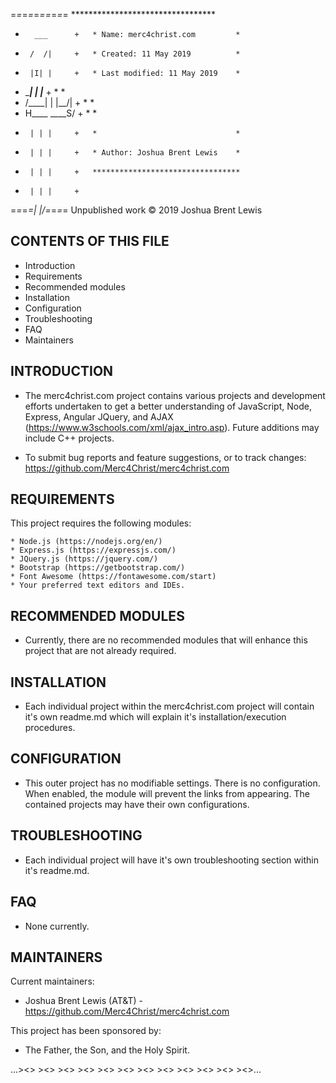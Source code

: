 =*=*=*=*=*==*=*=*=   *********************************	
+       ___      +   * Name: merc4christ.com         *
+      /  /|     +   * Created: 11 May 2019          *
+      |I| |     +   * Last modified: 11 May 2019    *
+  ____| | |___  +   *                               *
+ /____| | |__/| +   *                               *
+ H____   ____S/ +   *                               *
+      | | |     +   *                               *
+      | | |     +   * Author: Joshua Brent Lewis    *
+      | | |     +   *********************************
+      | | |     +
=*=*=*=| |/=*=*=*= Unpublished work © 2019 Joshua Brent Lewis

CONTENTS OF THIS FILE
---------------------
   
 * Introduction
 * Requirements
 * Recommended modules
 * Installation
 * Configuration
 * Troubleshooting
 * FAQ
 * Maintainers

INTRODUCTION
------------

 * The merc4christ.com project contains various projects and development efforts
   undertaken to get a better understanding of JavaScript, Node, Express, Angular
   JQuery, and AJAX (https://www.w3schools.com/xml/ajax_intro.asp). Future 
   additions may include C++ projects.

 * To submit bug reports and feature suggestions, or to track changes:
   https://github.com/Merc4Christ/merc4christ.com

REQUIREMENTS
------------

This project requires the following modules:

	* Node.js (https://nodejs.org/en/)
	* Express.js (https://expressjs.com/)
	* JQuery.js (https://jquery.com/)
	* Bootstrap (https://getbootstrap.com/)
	* Font Awesome (https://fontawesome.com/start)
	* Your preferred text editors and IDEs.

RECOMMENDED MODULES
-------------------

 * Currently, there are no recommended modules that will enhance this project that
   are not already required.

INSTALLATION
------------
 
 * Each individual project within the merc4christ.com project will contain it's 
   own readme.md which will explain it's installation/execution procedures.

CONFIGURATION
-------------

 * This outer project has no modifiable settings. There is no configuration. When
   enabled, the module will prevent the links from appearing. The contained projects
   may have their own configurations.

TROUBLESHOOTING
---------------

 * Each individual project will have it's own troubleshooting section within it's
   readme.md.

FAQ
---

 * None currently.

MAINTAINERS
-----------

Current maintainers:
 * Joshua Brent Lewis (AT&T) - https://github.com/Merc4Christ/merc4christ.com

This project has been sponsored by:
 * The Father, the Son, and the Holy Spirit.

...><> ><> ><> ><> ><> ><> ><> ><> ><> ><> ><> ><>...
